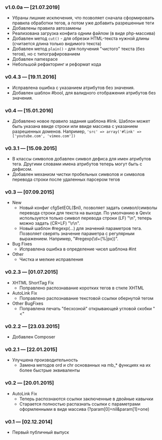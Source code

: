 ### v1.0.0a — [21.07.2019]
* Убраны лишние исключения, что позволяет сначала сформировать правила обработки тегов, а потом уже добавить разрешенные теги
* Добавлены правила автозамены
* Реализована загрузка конфига одним файлом (в виде php-массива)
* Добавлен метод `cut()` - для обрезки HTML-текста нужной длины (считается длина только видимого текста)
* Добавлен метод `plain()` - для получения "чистого" текста (без тегов), но с типографированием
* Добавлен namespace
* Небольшой рефакторинг и реформат кода

### v0.4.3 — [19.11.2016]
* Исправлена ошибка с указанием атрибутов без значения.
* Добавлен шаблон #bool, для валидного отображения атрибутов без значения.

### v0.4 — [15.01.2016]
* Добавлено новое правило задания шаблона #link. Шаблон может быть указана ввиде строки или ввиде массива с указанием разрешенных доменов. Например, `'src' => array('#link' => ['youtube.com', 'vimeo.com'])`

### v0.3.1 — [15.09.2015]
* В классы символов добавлен символ дефиса для имен атрибутов тега. Другими словами имена атрибутов теперь могут быть с дефисом.
* Добавлен механизм чистки пробельных символов и символов перевода строки после удаленных парсером тегов

### v0.3 — [07.09.2015]
* New
  * Новый конфиг cfgSetEOL($nl), позволяет задать символ/символы перевода строки для текста на выходе. По умолчанию в Qevix используется только символ перевода строки (LF) "\n", теперь можно задать (CR+LF) "\r\n".
  * Новый шаблон #regexp(...) для значений параметров тега. Позволяет сверять значение параметра с регулярным выражением. Например, "#regexp(\d+(%|px))".
* Bug Fixes
  * Исправлена ошибка в определение чисел шаблона #int
* Other
  * Чистка и мелкие исправления

### v0.2.3 — [01.07.2015]
* XHTML ShortTag Fix
  * Поправлено распознавание коротких тегов в стиле XHTML
* AutoLink Fix
  * Поправлено распознавание текстовой ссылки обернутой тегом
* Other BugFixes
  * Поправлена печать "бесхозной" открывающей угловой скобки "<"

### v0.2.2 — [23.03.2015]
* Добавлен Composer

### v0.2.1 — [22.01.2015]
* Улучшена производительность
  * Замена методов ord и chr основанных на mb_* функциях на их более быстрые эквиваленты

### v0.2 — [20.01.2015]
* AutoLink Fix
  * Теперь распознаются ссылки заключенные в двойные кавычки
  * Старается полностью распазнать ссылки с параметрами оформленными в виде массива (?param[0]=nil&param[1]=one)

### v0.1 — [02.12.2014]
* Первый публичный выпуск
